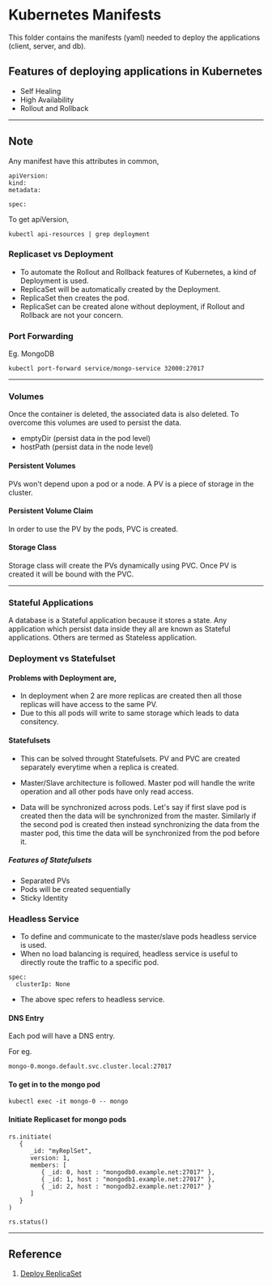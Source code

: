 # Kubernetes Manifests

This folder contains the manifests (yaml) needed to deploy the applications (client, server, and db).

## Features of deploying applications in Kubernetes

- Self Healing
- High Availability
- Rollout and Rollback

---

## Note

Any manifest have this attributes in common,

```
apiVersion:
kind:
metadata:

spec:
```

To get apiVersion,

```
kubectl api-resources | grep deployment
```

### Replicaset vs Deployment

- To automate the Rollout and Rollback features of Kubernetes, a kind of Deployment is used.
- ReplicaSet will be automatically created by the Deployment.
- ReplicaSet then creates the pod.
- ReplicaSet can be created alone without deployment, if Rollout and Rollback are not your concern.

### Port Forwarding

Eg. MongoDB

```
kubectl port-forward service/mongo-service 32000:27017
```

---

### Volumes

Once the container is deleted, the associated data is also deleted. To overcome this volumes are used to persist the data.

- emptyDir (persist data in the pod level)
- hostPath (persist data in the node level)

#### Persistent Volumes

PVs won't depend upon a pod or a node. A PV is a piece of storage in the cluster.

#### Persistent Volume Claim

In order to use the PV by the pods, PVC is created.

#### Storage Class

Storage class will create the PVs dynamically using PVC. Once PV is created it will be bound with the PVC.

---

### Stateful Applications

A database is a Stateful application because it stores a state. Any application which persist data inside they all are known as Stateful applications. Others are termed as Stateless application.

### Deployment vs Statefulset

#### Problems with Deployment are,

- In deployment when 2 are more replicas are created then all those replicas will have access to the same PV.
- Due to this all pods will write to same storage which leads to data consitency.

#### Statefulsets

- This can be solved throught Statefulsets. PV and PVC are created separately everytime when a replica is created.

- Master/Slave architecture is followed. Master pod will handle the write operation and all other pods have only read access.

- Data will be synchronized across pods. Let's say if first slave pod is created then the data will be synchronized from the master. Similarly if the second pod is created then instead synchronizing the data from the master pod, this time the data will be synchronized from the pod before it.

##### Features of Statefulsets

- Separated PVs
- Pods will be created sequentially
- Sticky Identity

### Headless Service

- To define and communicate to the master/slave pods headless service is used.
- When no load balancing is required, headless service is useful to directly route the traffic to a specific pod.

```
spec:
  clusterIp: None
```

- The above spec refers to headless service.

#### DNS Entry

Each pod will have a DNS entry.

For eg.

```
mongo-0.mongo.default.svc.cluster.local:27017
```

#### To get in to the mongo pod

```
kubectl exec -it mongo-0 -- mongo
```

#### Initiate Replicaset for mongo pods

```
rs.initiate(
   {
      _id: "myReplSet",
      version: 1,
      members: [
         { _id: 0, host : "mongodb0.example.net:27017" },
         { _id: 1, host : "mongodb1.example.net:27017" },
         { _id: 2, host : "mongodb2.example.net:27017" }
      ]
   }
)
```

```
rs.status()
```

---

## Reference

1. [Deploy ReplicaSet](https://www.mongodb.com/docs/manual/tutorial/deploy-replica-set/#std-label-server-replica-set-deploy)
